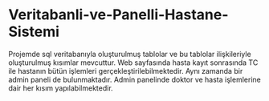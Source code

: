 # Veritabanli-ve-Panelli-Hastane-Sistemi
 Projemde sql veritabanıyla oluşturulmuş tablolar ve bu tablolar ilişkileriyle oluşturulmuş kısımlar mevcuttur. Web sayfasında hasta kayıt sonrasında TC ile hastanın bütün işlemleri gerçekleştirilebilmektedir. Aynı zamanda bir admin paneli de bulunmaktadır. Admin panelinde doktor ve hasta işlemlerine dair her kısım yapılabilmektedir.
